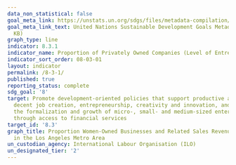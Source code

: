 ```yaml
---
data_non_statistical: false
goal_meta_link: https://unstats.un.org/sdgs/files/metadata-compilation/Metadata-Goal-8.pdf
goal_meta_link_text: United Nations Sustainable Development Goals Metadata (PDF 231
  KB)
graph_type: line
indicator: 8.3.1
indicator_name: Proportion of Privately Owned Companies (Level of Entrepreneurship)
indicator_sort_order: 08-03-01
layout: indicator
permalink: /8-3-1/
published: true
reporting_status: complete
sdg_goal: '8'
target: Promote development-oriented policies that support productive activities,
  decent job creation, entrepreneurship, creativity and innovation, and encourage
  the formalization and growth of micro-, small- and medium-sized enterprises, including
  through access to financial services
target_id: '8.3'
graph_title: Proportion Women-Owned Businesses and Related Sales Revenue ($M)
  in the Los Angeles Metro Area
un_custodian_agency: International Labour Organisation (ILO)
un_designated_tier: '2'
---
```

